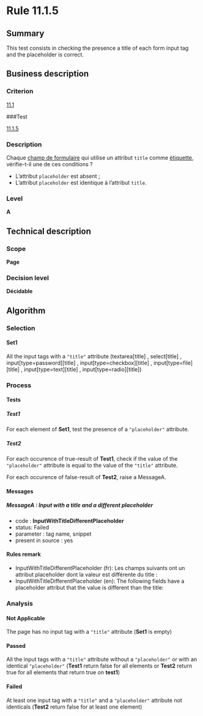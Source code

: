# Rule 11.1.5

## Summary

This test consists in checking the presence a title of each form input tag and the placeholder is correct.

## Business description

### Criterion

[11.1](http://references.modernisation.gouv.fr/rgaa/criteres.html#crit-11-1)

###Test

[11.1.5](http://references.modernisation.gouv.fr/rgaa/criteres.html#test-11-1-5)

### Description

Chaque <a href="http://references.modernisation.gouv.fr/rgaa/glossaire.html#champ-de-saisie-de-formulaire">champ de formulaire</a> qui utilise un attribut `title` comme <a href="http://references.modernisation.gouv.fr/rgaa/glossaire.html#tiquette-de-champs-de-formulaire">&eacute;tiquette</a>, v&eacute;rifie-t-il une de ces conditions ?

*  L’attribut `placeholder` est absent ;
*  L’attribut `placeholder` est identique à l’attribut `title`.

### Level

**A**

## Technical description

### Scope

**Page**

### Decision level

**Décidable**

## Algorithm

### Selection
 
#### Set1

All the input tags with a `"title"` attribute (textarea[title] , select[title] , input[type=password][title] , input[type=checkbox][title] , input[type=file][title] , input[type=text][title] , input[type=radio][title])

### Process

#### Tests

##### Test1

For each element of **Set1**, test the presence of a `"placeholder"` attribute.

##### Test2

For each occurence of true-result of **Test1**, check if the value of the `"placeholder"` attribute is equal to the value of the `"title"` attribute.

For each occurence of false-result of **Test2**, raise a MessageA.

#### Messages 

##### MessageA : Input with a title and a different placeholder

- code : **InputWithTitleDifferentPlaceholder**
- status: Failed
- parameter : tag name, snippet
- present in source : yes

#### Rules remark

 * InputWithTitleDifferentPlaceholder (fr): Les champs suivants ont un attribut placeholder dont la valeur est diff&eacute;rente du title :
 * InputWithTitleDifferentPlaceholder (en): The following fields have a placeholder attribut that the value is different than the title:

### Analysis

#### Not Applicable

The page has no input tag with a `"title"` attribute (**Set1** is empty)

#### Passed

All the input tags with a `"title"` attribute without a `"placeholder"` or with an identical `"placeholder"` (**Test1** return false for all elements or **Test2** return true for all elements that return true on **test1**)

#### Failed

At least one input tag with a `"title"` and a `"placeholder"` attribute not identicals (**Test2** return false for at least one element)

